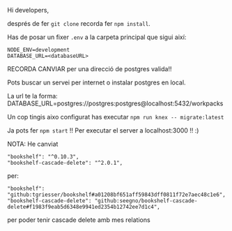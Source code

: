 Hi developers,

després de fer `git clone` recorda fer `npm install`.

Has de posar un fixer `.env` a la carpeta principal que sigui així:

```
NODE_ENV=development
DATABASE_URL=<databaseURL>
```

RECORDA CANVIAR <databaseURL> per una direcció de postgres valida!!

Pots buscar un servei per internet o instalar postgres en local.

La url te la forma:
DATABASE_URL=postgres://postgres:postgres@localhost:5432/workpacks

Un cop tingis aixo configurat has executar `npm run knex -- migrate:latest`

Ja pots fer `npm start` !! Per executar el server a localhost:3000 !! :) 


NOTA:
He canviat 
```
"bookshelf": "^0.10.3",
"bookshelf-cascade-delete": "^2.0.1",
```

per:
```
"bookshelf": "github:tgriesser/bookshelf#a01208bf651aff59843dff0811f72e7aec48c1e6",
"bookshelf-cascade-delete": "github:seegno/bookshelf-cascade-delete#f1983f9eab5d6348e9941ed2354b12742ee7d1c4",
```

per poder tenir cascade delete amb mes relations
